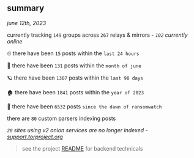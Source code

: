 
## summary
_june 12th, 2023_

currently tracking `149` groups across `267` relays & mirrors - _`102` currently online_

⏲ there have been `15` posts within the `last 24 hours`

🦈 there have been `131` posts within the `month of june`

🪐 there have been `1307` posts within the `last 90 days`

🏚 there have been `1841` posts within the `year of 2023`

🦕 there have been `6532` posts `since the dawn of ransomwatch`

there are `80` custom parsers indexing posts

_`20` sites using v2 onion services are no longer indexed - [support.torproject.org](https://support.torproject.org/onionservices/v2-deprecation/)_

> see the project [README](https://github.com/joshhighet/ransomwatch#ransomwatch--) for backend technicals
